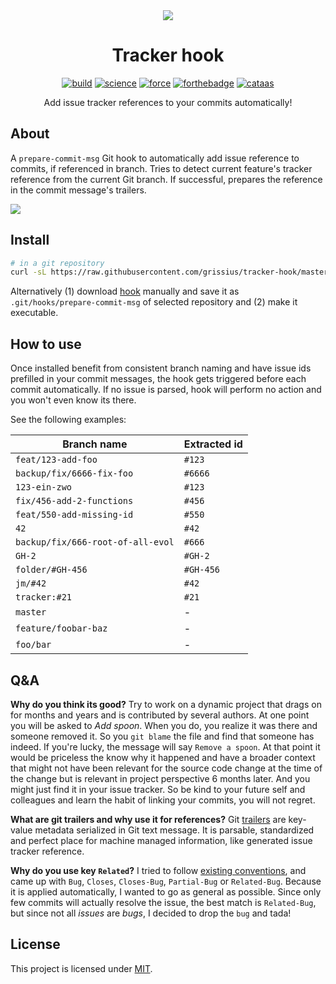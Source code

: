 <div align="center">

<img src="https://media1.tenor.com/images/4a5dcfcd22b47759b5e5729d48abc92c/tenor.gif?itemid=5532602" />

# Tracker hook

[![build](https://forthebadge.com/images/badges/fuck-it-ship-it.svg)](https://travis-ci.com/grissius/tracker-hook/builds)
[![science](https://forthebadge.com/images/badges/built-with-science.svg)](https://en.wikipedia.org/wiki/Science)
[![force](https://forthebadge.com/images/badges/powered-by-electricity.svg)](https://www.starwars.com/databank/force-lightning)
[![forthebadge](https://forthebadge.com/images/badges/uses-badges.svg)](https://forthebadge.com)
[![cataas](https://forthebadge.com/images/badges/contains-cat-gifs.svg)](https://cataas.com/)

Add issue tracker references to your commits automatically!

</div>

## About

A `prepare-commit-msg` Git hook to automatically add issue reference to commits, if referenced in branch.
Tries to detect current feature's tracker reference from the current Git branch.
If successful, prepares the reference in the commit message's trailers.

![](https://i.imgur.com/L4BasUu.gif)

## Install

```bash
# in a git repository
curl -sL https://raw.githubusercontent.com/grissius/tracker-hook/master/scripts/install.sh | bash
```

Alternatively (1) download [hook](https://raw.githubusercontent.com/grissius/tracker-hook/master/lib/hook.sh) manually and save it as `.git/hooks/prepare-commit-msg` of selected repository and (2) make it executable.

## How to use

Once installed benefit from consistent branch naming and have issue ids prefilled in your commit messages, the hook gets triggered before each commit automatically.
If no issue is parsed, hook will perform no action and you won't even know its there.

See the following examples:

| Branch name                       | Extracted id |
| --------------------------------- | ------------ |
| `feat/123-add-foo`                | `#123`       |
| `backup/fix/6666-fix-foo`         | `#6666`      |
| `123-ein-zwo`                     | `#123`       |
| `fix/456-add-2-functions`         | `#456`       |
| `feat/550-add-missing-id`         | `#550`       |
| `42`                              | `#42`        |
| `backup/fix/666-root-of-all-evol` | `#666`       |
| `GH-2`                            | `#GH-2`      |
| `folder/#GH-456`                  | `#GH-456`    |
| `jm/#42`                          | `#42`        |
| `tracker:#21`                     | `#21`        |
| `master`                          | -            |
| `feature/foobar-baz`              | -            |
| `foo/bar`                         | -            |

## Q&A

**Why do you think its good?**
Try to work on a dynamic project that drags on for months and years and is contributed by several authors. At one point you will be asked to _Add spoon_. When you do, you realize it was there and someone removed it. So you `git blame` the file and find that someone has indeed. If you're lucky, the message will say `Remove a spoon`. At that point it would be priceless the know why it happened and have a broader context that might not have been relevant for the source code change at the time of the change but is relevant in project perspective 6 months later. And you might just find it in your issue tracker. So be kind to your future self and colleagues and learn the habit of linking your commits, you will not regret.

**What are git trailers and why use it for references?**
Git [trailers](https://git-scm.com/docs/git-interpret-trailers) are key-value metadata serialized in Git text message. It is parsable, standardized and perfect place for machine managed information, like generated issue tracker reference.

**Why do you use key `Related`?**
I tried to follow [existing conventions](https://git.wiki.kernel.org/index.php/CommitMessageConventions), and came up with `Bug`, `Closes`, `Closes-Bug`, `Partial-Bug` or `Related-Bug`. Because it is applied automatically, I wanted to go as general as possible. Since only few commits will actually resolve the issue, the best match is `Related-Bug`, but since not all _issues_ are _bugs_, I decided to drop the `bug` and tada!

## License

This project is licensed under [MIT](./LICENSE).
